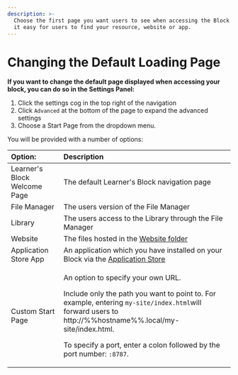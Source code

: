 ```yaml
---
description: >-
  Choose the first page you want users to see when accessing the Block to make
  it easy for users to find your resource, website or app.
---
```


# Changing the Default Loading Page

**If you want to change the default page displayed when accessing your block, you can do so in the Settings Panel:**

1. Click the settings cog in the top right of the navigation
2. Click `Advanced` at the bottom of the page to expand the advanced settings
3. Choose a Start Page from the dropdown menu.

You will be provided with a number of options:

<table>
  <thead>
    <tr>
      <th style="text-align:left">Option:</th>
      <th style="text-align:left">Description</th>
    </tr>
  </thead>
  <tbody>
    <tr>
      <td style="text-align:left">Learner&apos;s Block Welcome Page</td>
      <td style="text-align:left">The default Learner&apos;s Block navigation page</td>
    </tr>
    <tr>
      <td style="text-align:left">File Manager</td>
      <td style="text-align:left">The users version of the File Manager</td>
    </tr>
    <tr>
      <td style="text-align:left">Library</td>
      <td style="text-align:left">The users access to the Library through the File Manager</td>
    </tr>
    <tr>
      <td style="text-align:left">Website</td>
      <td style="text-align:left">The files hosted in the <a href="../adding-resources.md">Website folder</a>
      </td>
    </tr>
    <tr>
      <td style="text-align:left">Application Store App</td>
      <td style="text-align:left">An application which you have installed on your Block via the <a href="../installing-from-the-application-store.md">Application Store</a>
      </td>
    </tr>
    <tr>
      <td style="text-align:left">Custom Start Page</td>
      <td style="text-align:left">
        <p>An option to specify your own URL.</p>
        <p></p>
        <p>Include only the path you want to point to. For example, entering <code>my-site/index.html</code>will
          forward users to http://%%hostname%%.local/my-site/index.html.</p>
        <p></p>
        <p>To specify a port, enter a colon followed by the port number: <code>:8787</code>.</p>
      </td>
    </tr>
  </tbody>
</table>

